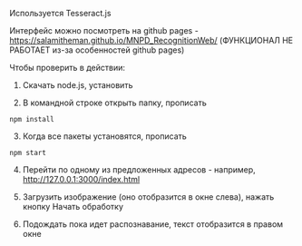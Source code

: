Используется Tesseract.js

Интерфейс можно посмотреть на github pages  - https://salamitheman.github.io/MNPD_RecognitionWeb/ (ФУНКЦИОНАЛ НЕ РАБОТАЕТ из-за особенностей github pages)

Чтобы проверить в действии:

1. Скачать node.js, установить

2. В командной строке открыть папку, прописать 
```console
npm install
```

3. Когда все пакеты установятся, прописать
```console
npm start
```

4. Перейти по одному из предложенных адресов - например, http://127.0.0.1:3000/index.html

5. Загрузить изображение (оно отобразится в окне слева), нажать кнопку Начать обработку

6. Подождать пока идет распознавание, текст отобразится в правом окне